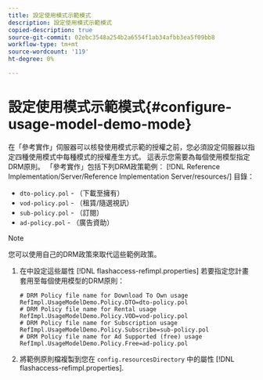 ```yaml
---
title: 設定使用模式示範模式
description: 設定使用模式示範模式
copied-description: true
source-git-commit: 02ebc3548a254b2a6554f1ab34afbb3ea5f09bb8
workflow-type: tm+mt
source-wordcount: '119'
ht-degree: 0%

---
```


# 設定使用模式示範模式{#configure-usage-model-demo-mode}

在「參考實作」伺服器可以核發使用模式示範的授權之前，您必須設定伺服器以指定四種使用模式中每種模式的授權產生方式。 這表示您需要為每個使用模型指定DRM原則。 「參考實作」包括下列DRM政策範例： [!DNL Reference Implementation/Server/Reference Implementation Server/resources/] 目錄：

* `dto-policy.pol` - （下載至擁有）
* `vod-policy.pol` - （租賃/隨選視訊）
* `sub-policy.pol` - （訂閱）
* `ad-policy.pol` - （廣告資助）

>[!NOTE]
>
>您可以使用自己的DRM政策來取代這些範例政策。

1. 在中設定這些屬性 [!DNL flashaccess-refimpl.properties] 若要指定您計畫套用至每個使用模型的DRM原則：

   ```
   # DRM Policy file name for Download To Own usage 
   RefImpl.UsageModelDemo.Policy.DTO=dto-policy.pol 
   # DRM Policy file name for Rental usage 
   RefImpl.UsageModelDemo.Policy.VOD=vod-policy.pol 
   # DRM Policy file name for Subscription usage 
   RefImpl.UsageModelDemo.Policy.Subscribe=sub-policy.pol 
   # DRM Policy file name for Ad Supported (free) usage 
   RefImpl.UsageModelDemo.Policy.Free=ad-policy.pol
   ```

1. 將範例原則檔複製到您在 `config.resourcesDirectory` 中的屬性 [!DNL flashaccess-refimpl.properties].
